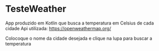 # TesteWeather

App produzido em Kotlin que busca a temperatura em Celsius de cada cidade
Api utilizada: https://openweathermap.org/

Colocoque o nome da cidade desejada e clique na lupa para buscar a temperatura
